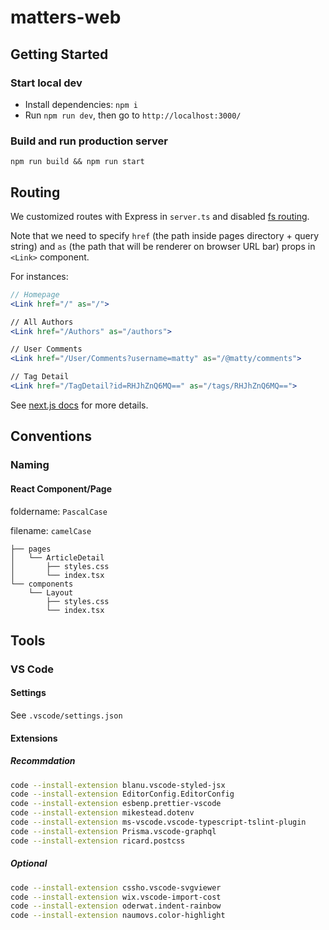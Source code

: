 # matters-web

## Getting Started

### Start local dev

- Install dependencies: `npm i`
- Run `npm run dev`, then go to `http://localhost:3000/`

### Build and run production server

`npm run build && npm run start`

## Routing

We customized routes with Express in `server.ts` and disabled [fs routing](https://github.com/zeit/next.js#disabling-file-system-routing).

Note that we need to specify `href` (the path inside pages directory + query string) and `as` (the path that will be renderer on browser URL bar) props in `<Link>` component.

For instances:

```jsx
// Homepage
<Link href="/" as="/">

// All Authors
<Link href="/Authors" as="/authors">

// User Comments
<Link href="/User/Comments?username=matty" as="/@matty/comments">

// Tag Detail
<Link href="/TagDetail?id=RHJhZnQ6MQ==" as="/tags/RHJhZnQ6MQ==">
```

See [next.js docs](https://github.com/zeit/next.js#routing) for more details.

## Conventions

### Naming

#### React Component/Page

foldername: `PascalCase`

filename: `camelCase`

```tree
├── pages
│   └── ArticleDetail
│       ├── styles.css
│       └── index.tsx
└── components
    └── Layout
        ├── styles.css
        └── index.tsx
```

## Tools

### VS Code

#### Settings

See `.vscode/settings.json`

#### Extensions

##### Recommdation

```bash
code --install-extension blanu.vscode-styled-jsx
code --install-extension EditorConfig.EditorConfig
code --install-extension esbenp.prettier-vscode
code --install-extension mikestead.dotenv
code --install-extension ms-vscode.vscode-typescript-tslint-plugin
code --install-extension Prisma.vscode-graphql
code --install-extension ricard.postcss
```

##### Optional

```bash
code --install-extension cssho.vscode-svgviewer
code --install-extension wix.vscode-import-cost
code --install-extension oderwat.indent-rainbow
code --install-extension naumovs.color-highlight
```
